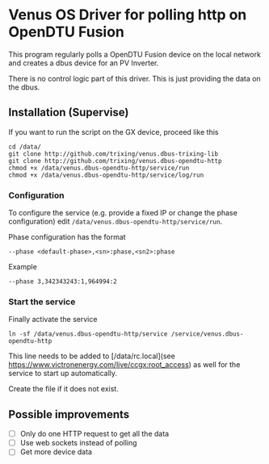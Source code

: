# Venus OS Driver for polling http on OpenDTU Fusion

This program regularly polls a OpenDTU Fusion device on the
local network and creates a dbus device for an PV Inverter.

There is no control logic part of this driver. This is just
providing the data on the dbus.

## Installation (Supervise)

If you want to run the script on the GX device, proceed like
this 
```
cd /data/
git clone http://github.com/trixing/venus.dbus-trixing-lib
git clone http://github.com/trixing/venus.dbus-opendtu-http
chmod +x /data/venus.dbus-opendtu-http/service/run
chmod +x /data/venus.dbus-opendtu-http/service/log/run
```

### Configuration

To configure the service (e.g. provide a fixed IP or change
the phase configuration) edit `/data/venus.dbus-opendtu-http/service/run`.

Phase configuration has the format
```
--phase <default-phase>,<sn>:phase,<sn2>:phase
```

Example
```
--phase 3,342343243:1,964994:2
```


### Start the service

Finally activate the service
```
ln -sf /data/venus.dbus-opendtu-http/service /service/venus.dbus-opendtu-http
```

This line needs to be added to
[/data/rc.local](see https://www.victronenergy.com/live/ccgx:root_access)
as well for the service to start up automatically.

Create the file if it does not exist.


## Possible improvements

- [ ] Only do one HTTP request to get all the data
- [ ] Use web sockets instead of polling
- [ ] Get more device data
